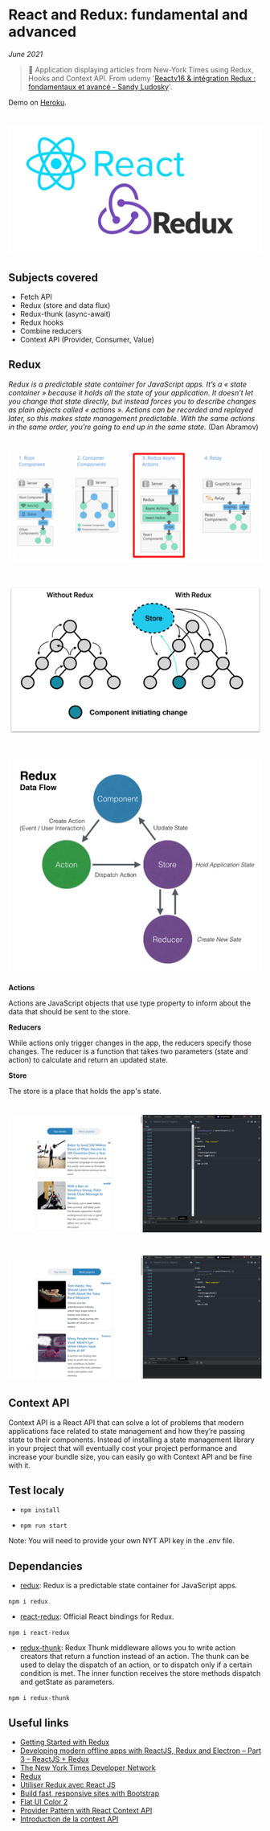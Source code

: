 # React and Redux: fundamental and advanced

_June 2021_

> 🔨 Application displaying articles from New-York Times using Redux, Hooks and Context API. From udemy '[Reactv16 & intégration Redux : fondamentaux et avancé - Sandy Ludosky](https://www.udemy.com/course/reactv16-integration-redux-fondamentaux-et-avance)'.

Demo on [Heroku](https://raigyo-redux-nyt.herokuapp.com/).

<h1 align="center">
    <img src="_readme-img/logo.jpg">
</h1>

## Subjects covered

- Fetch API
- Redux (store and data flux)
- Redux-thunk (async-await)
- Redux hooks
- Combine reducers
- Context API (Provider, Consumer, Value)

## Redux

_Redux is a predictable state container for JavaScript apps. It’s a « state container » because it holds all the state of your application. It doesn’t let you change that state directly, but instead forces you to describe changes as plain objects called « actions ». Actions can be recorded and replayed later, so this makes state management predictable. With the same actions in the same order, you’re going to end up in the same state._ (Dan Abramov)

<h1 align="center">
    <img src="_readme-img/model-controler.png">
</h1>

<h1 align="center">
    <img src="_readme-img/redux-schema.png">
</h1>

<h1 align="center">
    <img src="_readme-img/redux-schema-01.png">
</h1>

**Actions**

Actions are JavaScript objects that use type property to inform about the data that should be sent to the store.

**Reducers**

While actions only trigger changes in the app, the reducers specify those changes. The reducer is a function that takes two parameters (state and action) to calculate and return an updated state.

**Store**

The store is a place that holds the app's state.

<h1 align="center">
    <img src="_readme-img/useEffect-01.png">
</h1>

<h1 align="center">
    <img src="_readme-img/useEffect-02.png">
</h1>

## Context API

Context API is a React API that can solve a lot of problems that modern applications face related to state management and how they’re passing state to their components. Instead of installing a state management library in your project that will eventually cost your project performance and increase your bundle size, you can easily go with Context API and be fine with it.

## Test localy

- `npm install`

- `npm run start`

Note: You will need to provide your own NYT API key in the _.env_ file.

## Dependancies

- [redux](https://www.npmjs.com/package/redux): Redux is a predictable state container for JavaScript apps.

`npm i redux`

- [react-redux](https://www.npmjs.com/package/react-redux): Official React bindings for Redux.

`npm i react-redux`

- [redux-thunk](https://www.npmjs.com/package/redux-thunk): Redux Thunk middleware allows you to write action creators that return a function instead of an action. The thunk can be used to delay the dispatch of an action, or to dispatch only if a certain condition is met. The inner function receives the store methods dispatch and getState as parameters.

`npm i redux-thunk`

## Useful links

- [Getting Started with Redux](https://redux.js.org/introduction/getting-started)
- [Developing modern offline apps with ReactJS, Redux and Electron – Part 3 – ReactJS + Redux](https://blog.codecentric.de/en/2017/12/developing-modern-offline-apps-reactjs-redux-electron-part-3-reactjs-redux-basics/)
- [The New York Times Developer Network](https://developer.nytimes.com/apis)
- [Redux](https://redux.js.org/)
- [Utiliser Redux avec React JS](https://www.softfluent.fr/blog/utiliser-redux-avec-react-js/)
- [Build fast, responsive sites with Bootstrap](https://getbootstrap.com/)
- [Flat UI Color 2](https://flatuicolors.com/)
- [Provider Pattern with React Context API](https://flexiple.com/react/provider-pattern-with-react-context-api/)
- [Introduction de la context API](https://makina-corpus.com/blog/metier/2018/react-16-3-utilisation-de-la-context-api)
